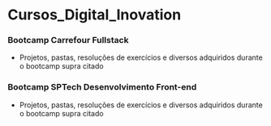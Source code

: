 # Cursos_Digital_Inovation

### Bootcamp Carrefour Fullstack
- Projetos, pastas, resoluções de exercícios e diversos adquiridos durante o bootcamp supra citado

### Bootcamp SPTech Desenvolvimento Front-end
-  Projetos, pastas, resoluções de exercícios e diversos adquiridos durante o bootcamp supra citado
